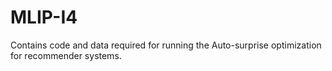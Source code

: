 # MLIP-I4
Contains code and data required for running the Auto-surprise optimization for recommender systems.
